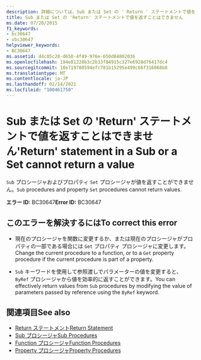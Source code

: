 ```yaml
---
description: 詳細については、Sub または Set の ' Return ' ステートメントで値を返すことはできません。
title: Sub または Set の 'Return' ステートメントで値を返すことはできません
ms.date: 07/20/2015
f1_keywords:
- bc30647
- vbc30647
helpviewer_keywords:
- BC30647
ms.assetid: d4c05c28-d650-4f49-976e-650d84802036
ms.openlocfilehash: 194e81228b3c2b33f84915c327e6928d76417dc4
ms.sourcegitcommit: 10e719780594efc781b15295e499c66f316068b8
ms.translationtype: MT
ms.contentlocale: ja-JP
ms.lasthandoff: 02/14/2021
ms.locfileid: "100461750"
---
```

# <a name="return-statement-in-a-sub-or-a-set-cannot-return-a-value"></a><span data-ttu-id="bd088-103">Sub または Set の 'Return' ステートメントで値を返すことはできません</span><span class="sxs-lookup"><span data-stu-id="bd088-103">'Return' statement in a Sub or a Set cannot return a value</span></span>

<span data-ttu-id="bd088-104">`Sub` プロシージャおよびプロパティ `Set` プロシージャが値を返すことができません。</span><span class="sxs-lookup"><span data-stu-id="bd088-104">`Sub` procedures and property `Set` procedures cannot return values.</span></span>  
  
 <span data-ttu-id="bd088-105">**エラー ID:** BC30647</span><span class="sxs-lookup"><span data-stu-id="bd088-105">**Error ID:** BC30647</span></span>  
  
## <a name="to-correct-this-error"></a><span data-ttu-id="bd088-106">このエラーを解決するには</span><span class="sxs-lookup"><span data-stu-id="bd088-106">To correct this error</span></span>  
  
- <span data-ttu-id="bd088-107">現在のプロシージャを関数に変更するか、または現在のプロシージャがプロパティの一部である場合には `Get` プロパティ プロシージャに変更します。</span><span class="sxs-lookup"><span data-stu-id="bd088-107">Change the current procedure to a function, or to a `Get` property procedure if the current procedure is part of a property.</span></span>  
  
- <span data-ttu-id="bd088-108">`Sub` キーワードを使用して参照渡しでパラメーターの値を変更すると、 `ByRef` プロシージャから値を効率的に返すことができます。</span><span class="sxs-lookup"><span data-stu-id="bd088-108">You can effectively return values from `Sub` procedures by modifying the value of parameters passed by reference using the `ByRef` keyword.</span></span>  
  
## <a name="see-also"></a><span data-ttu-id="bd088-109">関連項目</span><span class="sxs-lookup"><span data-stu-id="bd088-109">See also</span></span>

- [<span data-ttu-id="bd088-110">Return ステートメント</span><span class="sxs-lookup"><span data-stu-id="bd088-110">Return Statement</span></span>](../language-reference/statements/return-statement.md)
- [<span data-ttu-id="bd088-111">Sub プロシージャ</span><span class="sxs-lookup"><span data-stu-id="bd088-111">Sub Procedures</span></span>](../programming-guide/language-features/procedures/sub-procedures.md)
- [<span data-ttu-id="bd088-112">Function プロシージャ</span><span class="sxs-lookup"><span data-stu-id="bd088-112">Function Procedures</span></span>](../programming-guide/language-features/procedures/function-procedures.md)
- [<span data-ttu-id="bd088-113">Property プロシージャ</span><span class="sxs-lookup"><span data-stu-id="bd088-113">Property Procedures</span></span>](../programming-guide/language-features/procedures/property-procedures.md)
